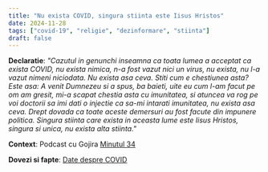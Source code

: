 ```yaml
---
title: "Nu exista COVID, singura stiinta este Iisus Hristos"
date: 2024-11-28
tags: ["covid-19", "religie", "dezinformare", "stiinta"]
draft: false
---
```


**Declaratie**: 
*"Cazutul in genunchi inseamna ca toata lumea a acceptat ca exista COVID, nu exista nimica, n-a fost vazut nici un virus, nu exista, nu l-a vazut nimeni niciodata. Nu exista asa ceva. Stiti cum e chestiunea asta? Este asa: A venit Dumnezeu si a spus, ba baieti, uite eu cum l-am facut pe om am gresit, mi-a scapat chestia asta cu imunitatea, si atuncea va rog pe voi doctorii sa imi dati o injectie ca sa-mi intarati imunitatea, nu exista asa ceva. Drept dovada ca toate aceste demersuri au fost facute din impunere politica. Singura stiinta care exista in aceasta lume este Iisus Hristos, singura si unica, nu exista alta stiinta."*

**Context**: Podcast cu Gojira  [Minutul 34](https://youtu.be/cd6lf1aWyi4?feature=shared&t=2058)

**Dovezi si fapte**:  [Date despre COVID](https://shorturl.at/2KV6Y)


